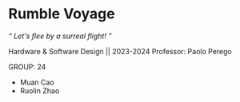 # Rumble Voyage
_“ Let's flee by a surreal flight! ”_



Hardware & Software Design || 2023-2024
Professor: Paolo Perego


GROUP: 24
- Muan Cao
- Ruolin Zhao


